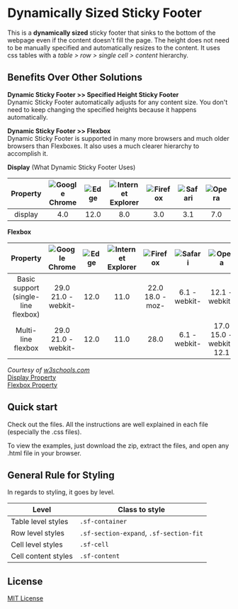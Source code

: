 Dynamically Sized Sticky Footer
===============================
This is a **dynamically sized** sticky footer that sinks to the bottom of the webpage even if the content doesn't fill the page.
The height does not need to be manually specified and automatically resizes to the content.
It uses css tables with a *table > row > single cell > content* hierarchy.

Benefits Over Other Solutions
-----------------------------
**Dynamic Sticky Footer >> Specified Height Sticky Footer**  
Dynamic Sticky Footer automatically adjusts for any content size. You don't need to keep changing the specified heights because it happens automatically.

**Dynamic Sticky Footer >> Flexbox**  
Dynamic Sticky Footer is supported in many more browsers and much older browsers than Flexboxes. It also uses a much clearer hierarchy to accomplish it.

**Display** (What Dynamic Sticky Footer Uses)  

|Property | ![Google Chrome](http://www.w3schools.com/images/compatible_chrome.gif) | ![Edge](http://www.w3schools.com/images/compatible_edge.gif)| ![Internet Explorer](http://www.w3schools.com/images/compatible_ie.gif) | ![Firefox](http://www.w3schools.com/images/compatible_firefox.gif)| ![Safari](http://www.w3schools.com/images/compatible_safari.gif) | ![Opera](http://www.w3schools.com/images/compatible_opera.gif)|
| :---: | :---: | :---: | :---: | :---: | :---: | :---: |
|display | 4.0 | 12.0 | 8.0 | 3.0 | 3.1 | 7.0|

**Flexbox** 

|Property | ![Google Chrome](http://www.w3schools.com/images/compatible_chrome.gif) | ![Edge](http://www.w3schools.com/images/compatible_edge.gif)| ![Internet Explorer](http://www.w3schools.com/images/compatible_ie.gif) | ![Firefox](http://www.w3schools.com/images/compatible_firefox.gif)| ![Safari](http://www.w3schools.com/images/compatible_safari.gif) | ![Opera](http://www.w3schools.com/images/compatible_opera.gif)|
| :---: | :---: | :---: | :---: | :---: | :---: | :---: |
|Basic support<br>(single-line flexbox) | 29.0<br>21.0&nbsp;-webkit- | 12.0 | 11.0 | 22.0<br>18.0&nbsp;-moz- | 6.1&nbsp;-webkit- | 12.1&nbsp;-webkit-</td>|
|Multi-line flexbox | 29.0<br>21.0&nbsp;-webkit- | 12.0 | 11.0 | 28.0 | 6.1&nbsp;-webkit- | 17.0<br>15.0&nbsp;-webkit-<br>12.1|

*Courtesy of [w3schools.com](http://www.w3schools.com "w3schools.com")*  
[Display Property](http://www.w3schools.com/cssref/pr_class_display.asp)  
[Flexbox Property](http://www.w3schools.com/css/css3_flexbox.asp)

Quick start
-----------
Check out the files. All the instructions are well explained in each file (especially the .css files).

To view the examples, just download the zip, extract the files, and open any .html file in your browser.

General Rule for Styling
------------------------
In regards to styling, it goes by level.

|       Level        |         Class to style|
|--------------------|-------------------------------|
|Table level styles  | `.sf-container`|
|Row level styles    | `.sf-section-expand`, `.sf-section-fit`|
|Cell level styles   | `.sf-cell`|
|Cell content styles | `.sf-content`|

License
-------
[MIT License](https://opensource.org/licenses/MIT "MIT License on opensource.org")